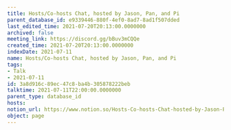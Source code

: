 ```yaml
---
title: Hosts/Co-hosts Chat, hosted by Jason, Pan, and Pi
parent_database_id: e9339446-880f-4ef0-8ad7-8ad1f507dded
last_edited_time: 2021-07-20T20:13:00.0000000
archived: false
meeting_link: https://discord.gg/bBuv3mCQQe
created_time: 2021-07-20T20:13:00.0000000
indexDate: 2021-07-11
name: Hosts/Co-hosts Chat, hosted by Jason, Pan, and Pi
tags:
- Talk
- 2021-07-11
id: 3a8d916c-89ec-47c8-ba4b-305878222beb
talktime: 2021-07-11T22:00:00.0000000
parent_type: database_id
hosts: 
notion_url: https://www.notion.so/Hosts-Co-hosts-Chat-hosted-by-Jason-Pan-and-Pi-3a8d916c89ec47c8ba4b305878222beb
object: page
---
```





